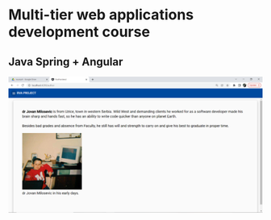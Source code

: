 # Multi-tier web applications development course

## Java Spring + Angular

![Alt text](cover.PNG?raw=true "Application Screenshot")
